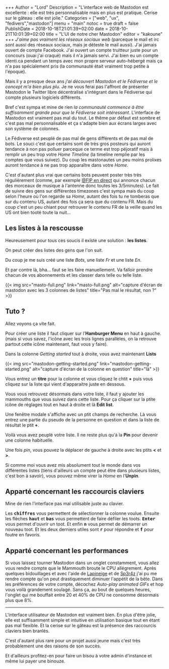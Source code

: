 +++
Author = "Lord"
Description = "L'interface web de Mastodon est excellente : elle est très personnalisable mais en plus est pratique. Cerise sur le gâteau : elle est jolie."
Categories = ["web", "ux", "fedivers","mastodon"]
menu = "main"
notoc = true
draft = false
PublishDate = 2018-10-18T21:01:39+02:00
date = 2018-10-21T10:01:39+02:00
title = "L'UI de notre cher Mastodon"
editor = "kakoune"
+++
*J'aime pas vraiment les réseaux sociaux web* (parceque le mail et irc sont aussi des réseaux sociaux, mais je déteste le mail aussi).
J'ai jamais ouvert de compte Facebook.
J'ai ouvert un compte truitteur juste pour un concours (ouai j'ai craqué) mais il n'a jamais servi.
J'ai bien eu un compte identi.ca pendant un temps avec mon propre serveur auto-hébergé mais ça n'a pas spécialement pris (la communauté était vraiment trop petite à l'époque).

Mais il y a presque deux ans *j'ai découvert Mastodon et le Fédiverse et le concept m'a bien plus plu*.
Je ne vous ferai pas l'affront de présenter Mastodon le Twitter libre décentralisé s'intégrant dans le Fédiverse qui compte plusieurs logiciels différents.

Bref c'est sympa et mine de rien *la communauté commence à être suffisamment grande pour que le Fédiverse soit intéressant*.
L'interface de Mastodon est vraiment pas mal du tout.
Le thême par défaut est sombre et c'est pas mal personnalisable et ça s'adapte bien aux écrans larges avec son système de colonnes.

Le Fédiverse est peuplé de pas mal de gens différents et de pas mal de bots.
Le souci c'est que certains sont de très gros posteurs qui auront tendance à non pas polluer parceque ce terme est trop péjoratif mais à remplir un peu trop votre *Home Timeline* (la timeline remplie par les comptes que vous suivez).
Du coup les mastonautes un peu moins prolixes auront tendance à ne pas trop apparaître dans votre *Home*.

C'est d'autant plus vrai que certains bots peuvent poster très très régulièrement (comme, par exemple [@FIP en direct](https://botsin.space/@FipNowPlays) qui annonce chacun des morceaux de musique à l'antenne donc toutes les 3/5minutes).
Le fait de suivre des gens sur différentes timezones c'est sympa mais du coup selon l'heure où l'on regarde sa *Home*, autant des fois tu ne tomberas que sur du contenu US, autant des fois ça sera que du contenu FR.
Mais du coup c'est un peu chiant pour retrouver le contenu FR de la veille quand les US ont bien tooté toute la nuit…

## Les listes à la rescousse
Heureusement pour tous ces soucis il existe une solution : **les listes**.

On peut créer des listes des gens que l'on suit.

Du coup je me suis créé une liste *Bots*, une liste *Fr* et une liste *En*.

Et par contre là, bha… faut se les faire manuellement.
Va falloir prendre chacun de vos abonnements et les classer dans telle ou telle liste.

{{< img src="masto-full.png" link="masto-full.png" alt="capture d'écran de mastodon avec les 3 colonnes de listes" title="Pas mal le résultat, non ?" >}}
## Tuto ?
Allez voyons ça vite fait.

Pour créer une liste il faut cliquer sur l'**Hamburger Menu** en haut à gauche. (mais si vous savez, l'icône avec les trois lignes parallèles, on la retrouve partout cette icône maintenant, faut vous y faire).

Dans la colonne *Getting started* tout à droite, vous avez maintenant **Lists**

{{< img src="mastodon-getting-started.png" link="mastodon-getting-started.png" alt="capture d'écran de la colonne en question" title="là" >}}

Vous entrez un **titre** pour la colonne et vous cliquez le chtit **+** puis vous cliquez sur la liste qui vient d'apparaitre juste en dessous.

Vous vous retrouvez désormais dans votre liste, il faut y ajouter les mammouths que vous suivez dans cette liste.
Pour ça cliquer sur la ptite icône de réglages tout en haut à droite et là **Edit list**.

Une fenêtre modale s'affiche avec un ptit champs de recherche.
Là vous entrez une partie du pseudo de la personne en question et dans la liste de résultat le ptit **+**.

Voilà vous avez peuplé votre liste.
Il ne reste plus qu'à la **Pin** pour devenir une colonne habituelle.

Une fois *pin*, vous pouvez la déplacer de gauche à droite avec les ptits **<** et **>**.

Si comme moi vous avez mis absolument tout le monde dans vos différentes listes (tiens d'ailleurs un compte peut être dans plusieurs listes, c'est bon à savoir), vous pouvez même virer la *Home* en l'**Unpin**.

## Apparté concernant les raccourcis claviers
Mine de rien l'interface pas mal utilisable juste au clavier.

Les **<samp>chiffres</samp>** vous permettent de sélectionner la colonne voulue.
Ensuite les flèches **<samp>haut</samp>** et **<samp>bas</samp>** vous permettent de faire défiler les toots.
**<samp>Enter</samp>** vous permet d'ouvrir un toot.
Et enfin **<samp>n</samp>** vous permet de démarrer un nouveau toot.
Et les deux derniers utiles sont **<samp>r</samp>** pour répondre et **<samp>f</samp>** pour foutre en favoris.

## Apparté concernant les performances
Si vous laissez tourner Mastodon dans un onglet constamment, vous allez vous rendre compte que le Mammouth broute le CPU allégrement.
Après quelques bidouillages et avec l'aide de [Lapineige](https://lapineige.fr/wp/ "Il est bien son blog lisez-le") et de [Sp3r4z](http://sp3r4z.fr/blog/ "Il est pas très rempli mais allez-y quand même") j'ai pu me rendre compte qu'on peut drastiquement diminuer l'appétit de la bête.
Dans les préférences de votre compte, décochez *Auto-play animated GIFs* et hop vous voilà grandement soulagé.
Sans ça, au bout de quelques heures, l'onglet qui me bouffait entre 20 et 40% de CPU ne consomme désormais plus que 8%.


------------------

L'interface utilisateur de Mastodon est vraiment bien.
En plus d'être jolie, elle est suffisamment simple et intuitive en utilisation basique tout en étant pas mal flexible.
Et la cerise sur le gâteau est la présence des raccourcis claviers bien branlés.

C'est d'autant plus rare pour un projet aussi jeune mais c'est très probablement une des raisons de son succès.

Et d'ailleurs profitez-en pour faire un bisou à votre admin d'instance et même lui payer une binouze.
